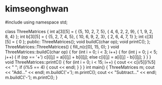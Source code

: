 # kimseonghwan

#include <iostream>
using namespace std;

class ThreeMatrices {
	int a[3][5] = { {5, 10, 2, 7, 5}, { 4, 6, 2, 2, 9}, { 1, 9, 2, 8, 4} };
	int b[3][5] = { {5, 2, 7, 4, 5}, { 10, 6, 9, 2, 3}, { 2, 6, 4, 7, 1} };
	int c[3][5] = { 0 };
public:
	ThreeMatrices();
	void buildC(char op);
	void printC();
};
ThreeMatrices::ThreeMatrices() {
	fill_n(c[0], 15, 0);
}
void ThreeMatrices::buildC(char op) {
	for (int i = 0; i < 3; i++) {
		for (int j = 0; j < 5; j++) {
			if (op == '+')
				c[i][j] = a[i][j] + b[i][j];
			else
				c[i][j] = a[i][j] - b[i][j];
		}
	}
}
void ThreeMatrices::printC() {
	for (int i = 0; i < 15; i++) {
			cout << c[i/5][i%5] << " ";
			if (i%5 == 4) {
				cout << endl;
			}
	}
}
int main() {
	ThreeMatrices m;
	cout << "Add..." << endl;
	m.buildC('+');
	m.printC();
	cout << "Subtract..." << endl;
	m.buildC('-');
	m.printC();
}
